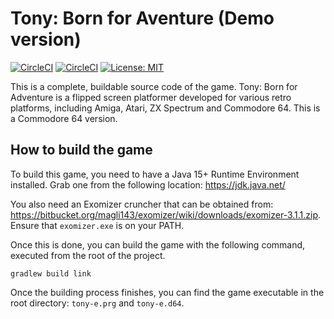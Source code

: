 # Tony: Born for Aventure (Demo version)
[![CircleCI](https://dl.circleci.com/status-badge/img/gh/maciejmalecki/tony-demo/tree/main.svg?style=shield)](https://dl.circleci.com/status-badge/redirect/gh/maciejmalecki/tony-demo/tree/main)
[![CircleCI](https://dl.circleci.com/status-badge/img/gh/maciejmalecki/tony-demo/tree/develop.svg?style=shield)](https://dl.circleci.com/status-badge/redirect/gh/maciejmalecki/tony-demo/tree/develop)
[![License: MIT](https://img.shields.io/badge/License-MIT-yellow.svg)](https://opensource.org/licenses/MIT)

This is a complete, buildable source code of the game.
Tony: Born for Adventure is a flipped screen platformer developed for various retro platforms, including Amiga, Atari, ZX Spectrum and Commodore 64.
This is a Commodore 64 version.

## How to build the game
To build this game, you need to have a Java 15+ Runtime Environment installed.
Grab one from the following location: https://jdk.java.net/

You also need an Exomizer cruncher that can be obtained from: https://bitbucket.org/magli143/exomizer/wiki/downloads/exomizer-3.1.1.zip.
Ensure that `exomizer.exe` is on your PATH.

Once this is done, you can build the game with the following command, executed from the root of the project. 

```
gradlew build link
```

Once the building process finishes, you can find the game executable in the root directory: `tony-e.prg` and `tony-e.d64`.